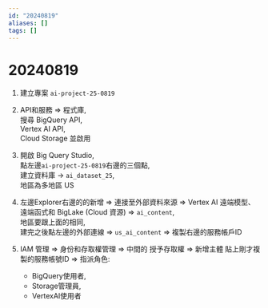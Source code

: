 ```yaml
---
id: "20240819"
aliases: []
tags: []
---
```


# 20240819

1. 建立專案 `ai-project-25-0819`

2. API和服務 => 程式庫,  
	 搜尋 BigQuery API,  
	 Vertex AI API,  
	 Cloud Storage 並啟用

3. 開啟 Big Query Studio,  
	 點左邊`ai-project-25-0819`右邊的三個點,  
	 建立資料庫 -> `ai_dataset_25`,  
	 地區為多地區 US

4. 左邊Explorer右邊的的新增 => 連接至外部資料來源 => Vertex AI 遠端模型、遠端函式和 BigLake (Cloud 資源) => `ai_content`,  
	 地區要跟上面的相同,  
	 建完之後點左邊的外部連線 => `us_ai_content` => 複製右邊的服務帳戶ID

5. IAM 管理 => 身份和存取權管理 => 中間的 授予存取權 => 新增主體 貼上剛才複製的服務帳號ID =>  指派角色:
    - BigQuery使用者,  
    - Storage管理員,  
    - VertexAI使用者
